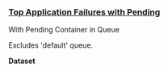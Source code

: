 ### [Top Application Failures with Pending](#yarn-queue-evaluation-report)

With Pending Container in Queue

Excludes 'default' queue.

**Dataset**
